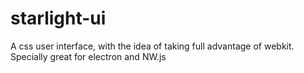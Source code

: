 # starlight-ui
A css user interface, with the idea of taking full advantage of webkit. Specially great for electron and NW.js
